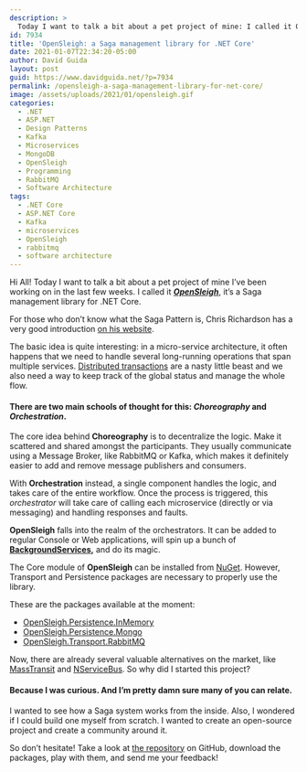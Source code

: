 ```yaml
---
description: >
  Today I want to talk a bit about a pet project of mine: I called it OpenSleigh, a Saga management library for .NET Core.
id: 7934
title: 'OpenSleigh: a Saga management library for .NET Core'
date: 2021-01-07T22:34:20-05:00
author: David Guida
layout: post
guid: https://www.davidguida.net/?p=7934
permalink: /opensleigh-a-saga-management-library-for-net-core/
image: /assets/uploads/2021/01/opensleigh.gif
categories:
  - .NET
  - ASP.NET
  - Design Patterns
  - Kafka
  - Microservices
  - MongoDB
  - OpenSleigh
  - Programming
  - RabbitMQ
  - Software Architecture
tags:
  - .NET Core
  - ASP.NET Core
  - Kafka
  - microservices
  - OpenSleigh
  - rabbitmq
  - software architecture
---
```

Hi All! Today I want to talk a bit about a pet project of mine I&#8217;ve been working on in the last few weeks. I called it _**<a href="https://github.com/mizrael/OpenSleigh" target="_blank" rel="noreferrer noopener">OpenSleigh</a>**_, it&#8217;s a Saga management library for .NET Core.

For those who don&#8217;t know what the Saga Pattern is, Chris Richardson has a very good introduction <a href="https://microservices.io/patterns/data/saga.html" target="_blank" rel="noreferrer noopener">on his website</a>.

The basic idea is quite interesting: in a micro-service architecture, it often happens that we need to handle several long-running operations that span multiple services. <a href="https://www.davidguida.net/improving-microservices-reliability-part-1-two-phase-commit/" target="_blank" rel="noreferrer noopener">Distributed transactions</a> are a nasty little beast and we also need a way to keep track of the global status and manage the whole flow.

#### There are two main schools of thought for this: **_Choreography_** and **_Orchestration_**.

The core idea behind **Choreography** is to decentralize the logic. Make it scattered and shared amongst the participants. They usually communicate using a Message Broker, like RabbitMQ or Kafka, which makes it definitely easier to add and remove message publishers and consumers.

With **Orchestration** instead, a single component handles the logic, and takes care of the entire workflow. Once the process is triggered, this _orchestrator_ will take care of calling each microservice (directly or via messaging) and handling responses and faults.

**OpenSleigh** falls into the realm of the orchestrators. It can be added to regular Console or Web applications, will spin up a bunch of **<a href="https://www.davidguida.net/consuming-message-queues-using-net-core-background-workers-part-3-the-code-finally/" target="_blank" rel="noreferrer noopener">BackgroundServices</a>,** and do its magic.

The Core module of **OpenSleigh** can be installed from <a href="https://www.nuget.org/packages/OpenSleigh.Core/" target="_blank" rel="noreferrer noopener">NuGet</a>. However, Transport and Persistence packages are necessary to properly use the library.

These are the packages available at the moment:

  * <a href="https://www.nuget.org/packages/OpenSleigh.Persistence.InMemory/" target="_blank" rel="noreferrer noopener">OpenSleigh.Persistence.InMemory</a>
  * <a href="https://www.nuget.org/packages/OpenSleigh.Persistence.Mongo/" target="_blank" rel="noreferrer noopener">OpenSleigh.Persistence.Mongo</a>
  * <a href="https://www.nuget.org/packages/OpenSleigh.Transport.RabbitMQ/" target="_blank" rel="noreferrer noopener">OpenSleigh.Transport.RabbitMQ</a>

Now, there are already several valuable alternatives on the market, like <a href="https://masstransit-project.com/" target="_blank" rel="noreferrer noopener">MassTransit</a> and <a href="https://particular.net/nservicebus" target="_blank" rel="noreferrer noopener">NServiceBus</a>. So why did I started this project?

#### Because I was **curious**. And I&#8217;m pretty damn sure many of you can relate.

I wanted to see how a Saga system works from the inside. Also, I wondered if I could build one myself from scratch. I wanted to create an open-source project and create a community around it.

So don&#8217;t hesitate! Take a look at <a href="https://github.com/mizrael/OpenSleigh" target="_blank" rel="noreferrer noopener">the repository</a> on GitHub, download the packages, play with them, and send me your feedback! 

<div class="post-details-footer-widgets">
</div>